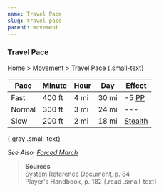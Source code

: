 ```yaml
---
name: Travel Pace
slug: travel-pace
parent: movement
---
```

### Travel Pace
[Home](dm-operations-center) > [Movement](movement) > Travel Pace {.small-text}

| Pace   | Minute | Hour | Day   | Effect              |
| ------ | ------ | ---- | ----- | ------------------- |
| Fast   | 400 ft | 4 mi | 30 mi | -5 [PP](perception) |
| Normal | 300 ft | 3 mi | 24 mi | ---                 |
| Slow   | 200 ft | 2 mi | 18 mi | [Stealth](stealth)  |
{.gray .small-text}

*See Also: [Forced March](forced-march)*

> **Sources** <br/>
> System Reference Document, p. 84<br/>
> Player's Handbook, p. 182
{.read .small-text}